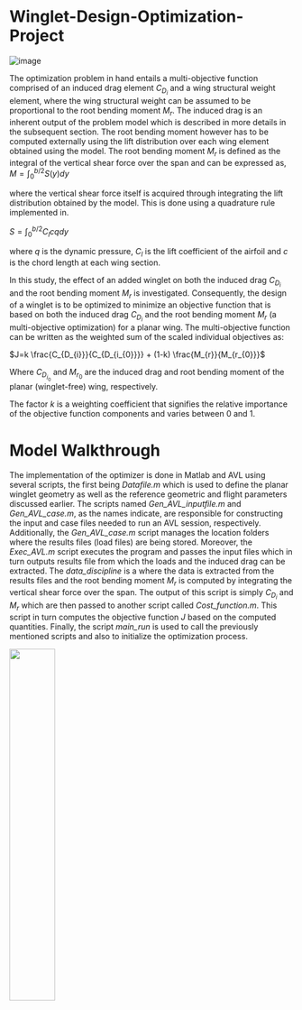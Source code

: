 # Winglet-Design-Optimization-Project

![image](https://user-images.githubusercontent.com/64721988/189901696-3ce4abcb-38ab-4354-857e-26f508b09ff2.png)

The optimization problem in hand entails a multi-objective function comprised of an induced drag element $C_{D_{i}}$ and a wing structural weight element, where the wing structural weight can be assumed to be proportional to the root bending moment $M_{r}$. The induced drag is an inherent output of the problem model which is described in more details in the subsequent section. The root bending moment however has to be computed externally using the lift distribution over each wing element obtained using the model. The root bending moment $M_{r}$ is defined as the integral of the vertical shear force over the span and can be expressed as, 
$M = \int_{0}^{b/2} S(y) dy$

where the vertical shear force itself is acquired through integrating the lift distribution obtained by the model. This is done using a quadrature rule implemented in.

$S = \int_{0}^{b/2} C_{l}  c q dy$

where $q$ is the dynamic pressure, $C_{l}$ is the lift coefficient of the airfoil and $c$ is the chord length at each wing section.

In this study, the effect of an added winglet on both the induced drag $C_{D_{i}}$ and the root bending moment $M_{r}$ is investigated. Consequently, the design of a winglet is to be optimized to minimize an objective function that is based on both the induced drag $C_{D_{i}}$ and the root bending moment $M_{r}$ (a multi-objective optimization) for a planar wing. The multi-objective function can be written as the weighted sum of the scaled individual objectives as:

$J=k \frac{C_{D_{i}}}{C_{D_{i_{0}}}} + (1-k) \frac{M_{r}}{M_{r_{0}}}$

Where $C_{D_{i_{0}}}$ and $M_{r_{0}}$ are the induced drag and root bending moment of the planar (winglet-free) wing, respectively. 

The factor $k$ is a weighting coefficient that signifies the relative importance of the objective function components and varies between 0 and 1.

# Model Walkthrough

The implementation of the optimizer is done in Matlab and AVL using several scripts, the first being *Datafile.m* which is used to define the planar winglet geometry as well as the reference geometric and flight parameters discussed earlier. The scripts named *Gen_AVL_inputfile.m* and *Gen_AVL_case.m*, as the names indicate, are responsible for constructing the input and case files needed to run an AVL session, respectively. Additionally, the *Gen_AVL_case.m* script manages the location folders where the results files (load files) are being stored. Moreover, the *Exec_AVL.m* script executes the program and passes the input files which in turn outputs results file from which the loads and the induced drag can be extracted. The *data_discipline* is a where the data is extracted from the results files and the root bending moment $M_{r}$ is computed by integrating the vertical shear force over the span. The output of this script is simply $C_{D_{i}}$ and $M_{r}$ which are then passed to another script called *Cost_function.m*. This script in turn computes the objective function *J* based on the computed quantities. Finally, the script *main_run* is used to call the previously mentioned scripts and also to initialize the optimization process.

<img src="https://user-images.githubusercontent.com/64721988/191049929-d3ae9bc0-a4d9-4aad-9b77-89439da98a6d.png" width=40% height=40%>
